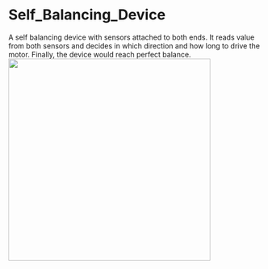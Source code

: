 # Self_Balancing_Device
A self balancing device with sensors attached to both ends. It reads value from both sensors and decides in which direction and how long to drive the motor. Finally, the device would reach perfect balance.
<br/><img src = "http://www-ug.eecg.toronto.edu/msl/nios_labs_SoC/4/running.JPG" width="400"/>
